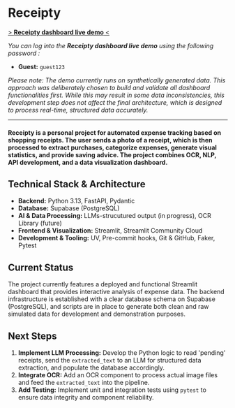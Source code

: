 # Receipty

[> **Receipty dashboard live demo** <](https://receipty-paul-lch.streamlit.app/)

*You can log into the **Receipty dashboard live demo** using the following password :*
- **Guest:** `guest123`

*Please note: The demo currently runs on synthetically generated data. This approach was deliberately chosen to build and validate all dashboard functionalities first. While this may result in some data inconsistencies, this development step does not affect the final architecture, which is designed to process real-time, structured data accurately.*

---

#### **Receipty** is a personal project for automated expense tracking based on shopping receipts. The user sends a photo of a receipt, which is then processed to extract purchases, categorize expenses, generate visual statistics, and provide saving advice. The project combines OCR, NLP, API development, and a data visualization dashboard.

## Technical Stack & Architecture

* **Backend:** Python 3.13, FastAPI, Pydantic
* **Database:** Supabase (PostgreSQL)
* **AI & Data Processing:** LLMs-strucutured output (in progress), OCR Library (future)
* **Frontend & Visualization:** Streamlit, Streamlit Community Cloud
* **Development & Tooling:** UV, Pre-commit hooks, Git & GitHub, Faker, Pytest



## Current Status

The project currently features a deployed and functional Streamlit dashboard that provides interactive analysis of expense data. The backend infrastructure is established with a clear database schema on Supabase (PostgreSQL), and scripts are in place to generate both clean and raw simulated data for development and demonstration purposes.


## Next Steps

1.  **Implement LLM Processing:** Develop the Python logic to read 'pending' receipts, send the `extracted_text` to an LLM for structured data extraction, and populate the database accordingly.
2.  **Integrate OCR:** Add an OCR component to process actual image files and feed the `extracted_text` into the pipeline.
3.  **Add Testing:** Implement unit and integration tests using `pytest` to ensure data integrity and component reliability.
